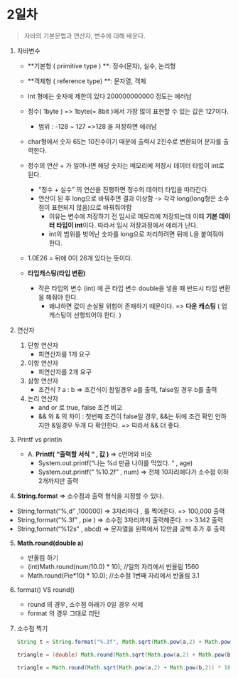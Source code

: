 # 2일차

> 자바의 기본문법과 연산자, 변수에 대해 배운다. 



1. 자바변수

   + **기본형 ( primitive type ) **: 정수(문자), 실수, 논리형 
   + **객체형 ( reference type) **: 문자열, 객체
   + Int 형에는 숫자에 제한이 있다 200000000000 정도는 에러남 
   + 정수( 1byte ) => 1byte(= 8bit )에서 가장 많이 표현할 수 있는 값은 127이다. 
     + 범위 : -128 ~ 127 =>128 을 저장하면 에러남 

   + char형에서 숫자 65는 10진수이기 때문에 출력시 2진수로 변환되어 문자를 출력한다.
   + 정수의 연산 + 가 일어나면 해당 숫자는 메모리에 저장시 데이터 타입이 int로 된다.
     + "정수 + 실수” 의 연산을 진행하면 정수의 데이터 타입을 따라간다. 
     + 연산이 된 후 long으로 바꿔주면 결과 이상함 -> 각각 long(long형은 소수점이 표현되지 않음)으로 바꿔줘야함
       + 이유는 변수에 저장하기 전 임시로 메모리에 저장되는데 이때 **기본 데이터 타입이 int**이다. 따라서 임시 저장과정에서 에러가 난다.
       + int의 범위를 벗어난 숫자를 long으로 처리하려면 뒤에 L을 붙여줘야 한다.
   + 1.0E26 = 뒤에 0이 26개 있다는 뜻이다. 
   + **타입캐스팅(타입 변환)**
     + 작은 타입의 변수 (int) 에 큰 타입 변수 double을 넣을 때 반드시 타입 변환을 해줘야 한다. 
       +  왜냐하면 값이 손실될 위험이 존재하기 때문이다. => **다운 캐스팅** ( 업 캐스팅이 선행되어야 한다. ) 

2. 연산자

   1. 단항 연산자
      + 피연산자를 1개 요구
   2. 이항 연산자
      + 피연산자를 2개 요구
   3. 삼항 연산자
      + 조건식 ? a : b   => 조건식이 참일경우 a를 출력, false일 경우 b를 출력
   4. 논리 연산자
      + and or 로 true, false 조건 비교
      + && 와 & 의 차이 : 첫번째 조건이 false일 경우, &&는 뒤에 조건 확인 안하지만 &일경우 두개 다 확인한다. => 따라서 && 더 좋다. 

3. Printf  vs  println

   + A.   **Printf( “출력할 서식 “ , 값 )**  => c언어와 비슷 
     + System.out.printf(“나는 %d 만큼 나이를 먹었다. “ , age) 
     + System.out.printf(“ %10.2f” , num) => 전체 10자리에다가 소수점 이하 2개까지만 출력

4. **String.forma**t => 소수점과 출력 형식을 지정할 수 있다. 

  + String,format(“%,d” ,100000) => 3자리마다 , 를 찍어준다. => 100,000 출력
  + String,format(“%.3f” , pie ) => 소수점 3자리까지 출력해준다.  => 3.142 출력
  + String,format(“%12s” , abcd) => 문자열을 왼쪽에서 12만큼 공백 추가 후 출력

5. **Math.round(double a)**

   + 반올림 하기 
   + (int)Math.round(num/10.0) * 10);		 //일의 자리에서 반올림 1560
   + Math.round(Pie*10) * 10.0);		 //소수점 1번째 자리에서 반올림 3.1

6. format()    VS   round()

   + round 의 경우, 소수점 아래가 0일 경우 삭제
   + format 의 경우 그대로 리턴 

7. 소수점 찍기

   ```java
   String t = String.format("%.3f", Math.sqrt(Math.pow(a,2) + Math.pow(b,2)));
   
   triangle = (double) Math.round(Math.sqrt(Math.pow(a,2) + Math.pow(b,2)) * 1000) / 1000;
   
   triangle = Math.round(Math.sqrt(Math.pow(a,2) + Math.pow(b,2)) * 1000.0) / 1000.0;
   		
   	
   ```

   

